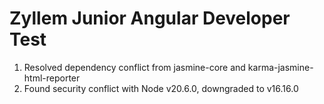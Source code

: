 # Zyllem Junior Angular Developer Test

1. Resolved dependency conflict from jasmine-core and karma-jasmine-html-reporter
2. Found security conflict with Node v20.6.0, downgraded to v16.16.0
